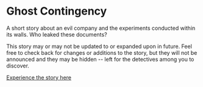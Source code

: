 # Ghost Contingency
A short story about an evil company and the experiments conducted within its walls. 
Who leaked these documents?

This story may or may not be updated to or expanded upon in future.
Feel free to check back for changes or additions to the story, but they will not be announced and they may be hidden -- left for the detectives among you to discover.

[Experience the story here](https://axiomone.github.io/GhostContingency/)
